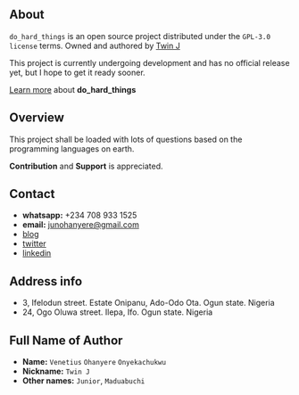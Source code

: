 ## About

`do_hard_things` is an open source project distributed under the `GPL-3.0 license` terms. Owned and authored by [Twin J](https://www.linkedin.com/in/juniorohanyere)

This project is currently undergoing development and has no official release yet, but I hope to get it ready sooner.

[Learn more](https://twinjnr.blogspot.com) about **do_hard_things**

## Overview

This project shall be loaded with lots of questions based on the programming languages on earth.

**Contribution** and **Support** is appreciated.

## Contact

- **whatsapp:** +234 708 933 1525
- **email:** junohanyere@gmail.com
- [blog](https://twinjnr.blogspot.com)
- [twitter](https://twitter.com/JuniorOhanyere)
- [linkedin](https://www.linkedin.com/in/juniorohanyere)

## Address info

- 3, Ifelodun street. Estate Onipanu, Ado-Odo Ota. Ogun state. Nigeria
- 24, Ogo Oluwa street. Ilepa, Ifo. Ogun state. Nigeria

## Full Name of Author

- **Name:** `Venetius` `Ohanyere` `Onyekachukwu`
- **Nickname:** `Twin J`
- **Other names:** `Junior`, `Maduabuchi`
